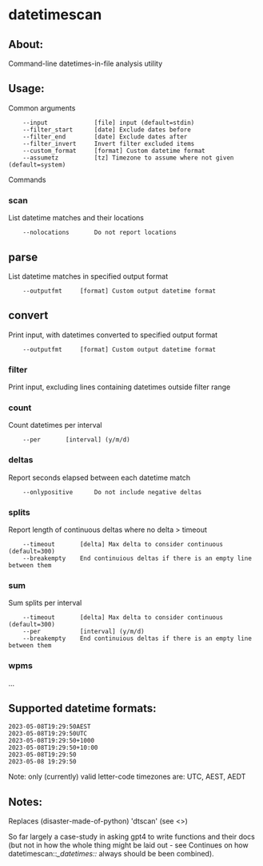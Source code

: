# datetimescan

## About:

Command-line datetimes-in-file analysis utility 

## Usage:

Common arguments

        --input             [file] input (default=stdin)
        --filter_start      [date] Exclude dates before
        --filter_end        [date] Exclude dates after
        --filter_invert     Invert filter excluded items
        --custom_format     [format] Custom datetime format
        --assumetz          [tz] Timezone to assume where not given (default=system)

Commands

### scan

List datetime matches and their locations

        --nolocations       Do not report locations

## parse

List datetime matches in specified output format

        --outputfmt     [format] Custom output datetime format

## convert

Print input, with datetimes converted to specified output format

        --outputfmt     [format] Custom output datetime format

### filter

Print input, excluding lines containing datetimes outside filter range

### count

Count datetimes per interval

        --per       [interval] (y/m/d)

### deltas

Report seconds elapsed between each datetime match

        --onlypositive      Do not include negative deltas

### splits

Report length of continuous deltas where no delta > timeout

        --timeout       [delta] Max delta to consider continuous (default=300)
        --breakempty    End continuious deltas if there is an empty line between them

### sum

Sum splits per interval

        --timeout       [delta] Max delta to consider continuous (default=300)
        --per           [interval] (y/m/d)
        --breakempty    End continuious deltas if there is an empty line between them

### wpms

...

## Supported datetime formats:

    2023-05-08T19:29:50AEST 
    2023-05-08T19:29:50UTC 
    2023-05-08T19:29:50+1000
    2023-05-08T19:29:50+10:00
    2023-05-08T19:29:50
    2023-05-08 19:29:50

Note: only (currently) valid letter-code timezones are: UTC, AEST, AEDT

## Notes:

Replaces (disaster-made-of-python) 'dtscan' (see <>)

So far largely a case-study in asking gpt4 to write functions and their docs (but not in how the whole thing might be laid out - see Continues on how datetimescan::*_datetimes::* always should be been combined).

